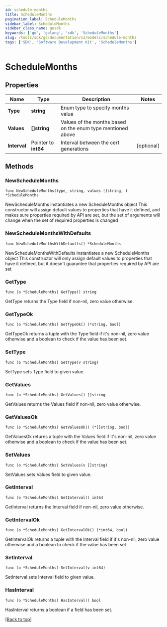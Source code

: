 ```yaml
---
id: schedule-months
title: ScheduleMonths
pagination_label: ScheduleMonths
sidebar_label: ScheduleMonths
sidebar_class_name: gosdk
keywords: ['go', 'golang', 'sdk', 'ScheduleMonths'] 
slug: /tools/sdk/go/documentation/v3/models/schedule-months
tags: ['SDK', 'Software Development Kit', 'ScheduleMonths']
---
```


# ScheduleMonths

## Properties

Name | Type | Description | Notes
------------ | ------------- | ------------- | -------------
**Type** | **string** | Enum type to specify months value | 
**Values** | **[]string** | Values of the months based on the enum type mentioned above | 
**Interval** | Pointer to **int64** | Interval between the cert generations | [optional] 

## Methods

### NewScheduleMonths

`func NewScheduleMonths(type_ string, values []string, ) *ScheduleMonths`

NewScheduleMonths instantiates a new ScheduleMonths object
This constructor will assign default values to properties that have it defined,
and makes sure properties required by API are set, but the set of arguments
will change when the set of required properties is changed

### NewScheduleMonthsWithDefaults

`func NewScheduleMonthsWithDefaults() *ScheduleMonths`

NewScheduleMonthsWithDefaults instantiates a new ScheduleMonths object
This constructor will only assign default values to properties that have it defined,
but it doesn't guarantee that properties required by API are set

### GetType

`func (o *ScheduleMonths) GetType() string`

GetType returns the Type field if non-nil, zero value otherwise.

### GetTypeOk

`func (o *ScheduleMonths) GetTypeOk() (*string, bool)`

GetTypeOk returns a tuple with the Type field if it's non-nil, zero value otherwise
and a boolean to check if the value has been set.

### SetType

`func (o *ScheduleMonths) SetType(v string)`

SetType sets Type field to given value.


### GetValues

`func (o *ScheduleMonths) GetValues() []string`

GetValues returns the Values field if non-nil, zero value otherwise.

### GetValuesOk

`func (o *ScheduleMonths) GetValuesOk() (*[]string, bool)`

GetValuesOk returns a tuple with the Values field if it's non-nil, zero value otherwise
and a boolean to check if the value has been set.

### SetValues

`func (o *ScheduleMonths) SetValues(v []string)`

SetValues sets Values field to given value.


### GetInterval

`func (o *ScheduleMonths) GetInterval() int64`

GetInterval returns the Interval field if non-nil, zero value otherwise.

### GetIntervalOk

`func (o *ScheduleMonths) GetIntervalOk() (*int64, bool)`

GetIntervalOk returns a tuple with the Interval field if it's non-nil, zero value otherwise
and a boolean to check if the value has been set.

### SetInterval

`func (o *ScheduleMonths) SetInterval(v int64)`

SetInterval sets Interval field to given value.

### HasInterval

`func (o *ScheduleMonths) HasInterval() bool`

HasInterval returns a boolean if a field has been set.


[[Back to top]](#) 


